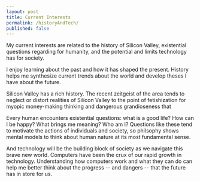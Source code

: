 ```yaml
---
layout: post
title: Current Interests
permalink: /historyAndTech/
published: false
---
```


My current interests are related to the history of Silicon Valley, existential questions regarding for humanity, and the potential and limits technology has for society. 

I enjoy learning about the past and how it has shaped the present. History helps me synthesize current trends about the world and develop theses I have about the future. 

Silicon Valley has a rich history. The recent zeitgeist of the area tends to neglect or distort realities of Silicon Valley to the point of fetishization for myopic money-making thinking and dangerous grandioseness that 

Every human encounters existential questions: what is a good life? How can I be happy? What brings me meaning? Who am I? 
Questions like these tend to motivate the actions of individuals and society, so philsophy shows mental models to think about human nature at its most fundamental sense. 

And technology will be the building block of society as we navigate this brave new world. Computers have been the crux of our rapid growth in technology. Understanding how computers work and what they can do can help me better think about the progress -- and dangers -- that the future has in store for us. 